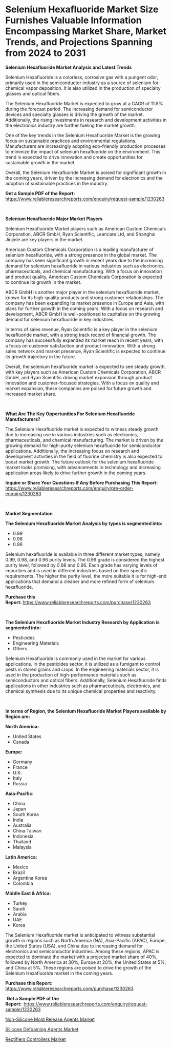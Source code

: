 <p><h1>Selenium Hexafluoride Market Size Furnishes Valuable Information Encompassing Market Share, Market Trends, and Projections Spanning from 2024 to 2031</h1></p><p><strong>Selenium Hexafluoride Market Analysis and Latest Trends</strong></p>
<p><p>Selenium Hexafluoride is a colorless, corrosive gas with a pungent odor, primarily used in the semiconductor industry as a source of selenium for chemical vapor deposition. It is also utilized in the production of specialty glasses and optical fibers.</p><p>The Selenium Hexafluoride Market is expected to grow at a CAGR of 11.8% during the forecast period. The increasing demand for semiconductor devices and specialty glasses is driving the growth of the market. Additionally, the rising investments in research and development activities in the electronics industry are further fueling the market growth.</p><p>One of the key trends in the Selenium Hexafluoride Market is the growing focus on sustainable practices and environmental regulations. Manufacturers are increasingly adopting eco-friendly production processes to minimize the impact of selenium hexafluoride on the environment. This trend is expected to drive innovation and create opportunities for sustainable growth in the market.</p><p>Overall, the Selenium Hexafluoride Market is poised for significant growth in the coming years, driven by the increasing demand for electronics and the adoption of sustainable practices in the industry.</p></p>
<p><strong>Get a Sample PDF of the Report:&nbsp;</strong> <a href="https://www.reliableresearchreports.com/enquiry/request-sample/1230263">https://www.reliableresearchreports.com/enquiry/request-sample/1230263</a></p>
<p>&nbsp;</p>
<p><strong>Selenium Hexafluoride Major Market Players</strong></p>
<p><p>Selenium Hexafluoride Market players such as American Custom Chemicals Corporation, ABCR GmbH, Ryan Scientific, Leancare Ltd, and Shanghai Jinjinle are key players in the market.</p><p>American Custom Chemicals Corporation is a leading manufacturer of selenium hexafluoride, with a strong presence in the global market. The company has seen significant growth in recent years due to the increasing demand for selenium hexafluoride in various industries such as electronics, pharmaceuticals, and chemical manufacturing. With a focus on innovation and product quality, American Custom Chemicals Corporation is expected to continue its growth in the market.</p><p>ABCR GmbH is another major player in the selenium hexafluoride market, known for its high-quality products and strong customer relationships. The company has been expanding its market presence in Europe and Asia, with plans for further growth in the coming years. With a focus on research and development, ABCR GmbH is well-positioned to capitalize on the growing demand for selenium hexafluoride in key industries.</p><p>In terms of sales revenue, Ryan Scientific is a key player in the selenium hexafluoride market, with a strong track record of financial growth. The company has successfully expanded its market reach in recent years, with a focus on customer satisfaction and product innovation. With a strong sales network and market presence, Ryan Scientific is expected to continue its growth trajectory in the future.</p><p>Overall, the selenium hexafluoride market is expected to see steady growth, with key players such as American Custom Chemicals Corporation, ABCR GmbH, and Ryan Scientific driving market expansion through product innovation and customer-focused strategies. With a focus on quality and market expansion, these companies are poised for future growth and increased market share.</p></p>
<p>&nbsp;</p>
<p><strong>What Are The Key Opportunities For Selenium Hexafluoride Manufacturers?</strong></p>
<p><p>The Selenium Hexafluoride market is expected to witness steady growth due to increasing use in various industries such as electronics, pharmaceuticals, and chemical manufacturing. The market is driven by the growing demand for high-purity selenium hexafluoride for semiconductor applications. Additionally, the increasing focus on research and development activities in the field of fluorine chemistry is also expected to boost market growth. The future outlook for the selenium hexafluoride market looks promising, with advancements in technology and increasing application areas likely to drive further growth in the coming years.</p></p>
<p><strong>Inquire or Share Your Questions If Any Before Purchasing This Report:</strong> <a href="https://www.reliableresearchreports.com/enquiry/pre-order-enquiry/1230263">https://www.reliableresearchreports.com/enquiry/pre-order-enquiry/1230263</a></p>
<p>&nbsp;</p>
<p><strong>Market Segmentation</strong></p>
<p><strong>The Selenium Hexafluoride Market Analysis by types is segmented into:</strong></p>
<p><ul><li>0.99</li><li>0.98</li><li>0.96</li></ul></p>
<p><p>Selenium hexafluoride is available in three different market types, namely 0.99, 0.98, and 0.96 purity levels. The 0.99 grade is considered the highest purity level, followed by 0.98 and 0.96. Each grade has varying levels of impurities and is used in different industries based on their specific requirements. The higher the purity level, the more suitable it is for high-end applications that demand a cleaner and more refined form of selenium hexafluoride.</p></p>
<p><strong>Purchase this Report:&nbsp;</strong><a href="https://www.reliableresearchreports.com/purchase/1230263">https://www.reliableresearchreports.com/purchase/1230263</a></p>
<p>&nbsp;</p>
<p><strong>The Selenium Hexafluoride Market Industry Research by Application is segmented into:</strong></p>
<p><ul><li>Pesticides</li><li>Engineering Materials</li><li>Others</li></ul></p>
<p><p>Selenium Hexafluoride is commonly used in the market for various applications. In the pesticides sector, it is utilized as a fumigant to control pests in stored grains and crops. In the engineering materials sector, it is used in the production of high-performance materials such as semiconductors and optical fibers. Additionally, Selenium Hexafluoride finds applications in other industries such as pharmaceuticals, electronics, and chemical synthesis due to its unique chemical properties and reactivity.</p></p>
<p>&nbsp;</p>
<p><strong>In terms of Region, the Selenium Hexafluoride Market Players available by Region are:</strong></p>
<p>
    <p> <strong> North America: </strong>
        <ul>
            <li>United States</li>
            <li>Canada</li>
        </ul>
        </p> 
    <p> <strong> Europe: </strong>
        <ul>
            <li>Germany</li>
            <li>France</li>
            <li>U.K.</li>
            <li>Italy</li>
            <li>Russia</li>
        </ul>
        </p> 
    <p> <strong> Asia-Pacific: </strong>
        <ul>
            <li>China</li>
            <li>Japan</li>
            <li>South Korea</li>
            <li>India</li>
            <li>Australia</li>
            <li>China Taiwan</li>
            <li>Indonesia</li>
            <li>Thailand</li>
            <li>Malaysia</li>
        </ul>
        </p> 
    <p> <strong> Latin America: </strong>
        <ul>
            <li>Mexico</li>
            <li>Brazil</li>
            <li>Argentina Korea</li>
            <li>Colombia</li>
        </ul>
        </p> 
    <p> <strong> Middle East & Africa: </strong>
        <ul>
            <li>Turkey</li>
            <li>Saudi</li>
            <li>Arabia</li>
            <li>UAE</li>
            <li>Korea</li>
        </ul>
    </p>
    </p>
<p><p>The Selenium Hexafluoride market is anticipated to witness substantial growth in regions such as North America (NA), Asia-Pacific (APAC), Europe, the United States (USA), and China due to increasing demand for electronics and semiconductor industries. Among these regions, APAC is expected to dominate the market with a projected market share of 40%, followed by North America at 30%, Europe at 20%, the United States at 5%, and China at 5%. These regions are poised to drive the growth of the Selenium Hexafluoride market in the coming years.</p></p>
<p><strong>Purchase this Report: </strong><a href="https://www.reliableresearchreports.com/purchase/1230263">https://www.reliableresearchreports.com/purchase/1230263</a></p>
<p>&nbsp;<strong>Get a Sample PDF of the Report:&nbsp;&nbsp;</strong><a href="https://www.reliableresearchreports.com/enquiry/request-sample/1230263">https://www.reliableresearchreports.com/enquiry/request-sample/1230263</a></p>
<p><strong></strong></p>
<p><p><a href="https://view.publitas.com/reportprime-1/non-silicone-mold-release-agents-market-research-report-forecasted-for-period-from-2023-2030-by-market-type-market-application-and-region/">Non-Silicone Mold Release Agents Market</a></p><p><a href="https://view.publitas.com/reportprime-1/silicone-defoaming-agents-market-offer-valuable-insights-into-market-size-market-share-market-trends-and-projections-spanning-from-2023-to-2030/">Silicone Defoaming Agents Market</a></p><p><a href="https://view.publitas.com/reportprime-1/rectifiers-controllers-market-research-report-reveals-the-latest-trends-and-opportunities-of-this-market-for-period-from-2023-2030/">Rectifiers Controllers Market</a></p></p>